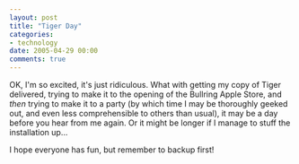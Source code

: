 ```yaml
---
layout: post
title: "Tiger Day"
categories:
- technology
date: 2005-04-29 00:00
comments: true
---
```


<p>OK, I'm so excited, it's just ridiculous. What with getting my copy of Tiger delivered, trying to make it to the opening of the Bullring Apple Store, and <em>then</em> trying to make it to a party (by which time I may be thoroughly geeked out, and even less comprehensible to others than usual), it may be a day before you hear from me again. Or it might be longer if I manage to stuff the installation up...</p>

<p>I hope everyone has fun, but remember to backup first!</p>



